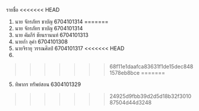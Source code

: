 รายชื่อ
<<<<<<< HEAD
1) นาย จักรภัทร ชาบัญ 6704101314
=======
1) นาย จักรภัทร ชาบัญ 6704101314
2) นาย คัมภีร์ ชัยนรานนท์ 6704101313
3) นายก่ำ ลุคำ 6704101308
4) นายจิรายุ วรรณศิลป์ 6704101317
<<<<<<< HEAD
5) 
>>>>>>> 68f11e1daafca83631f1de15dec8481578eb8bce
=======
5) ทิพากร ทรัพย์สอน 6304101329
>>>>>>> 24925d9fbb39d2d5d18b32f301087504d44d3248
